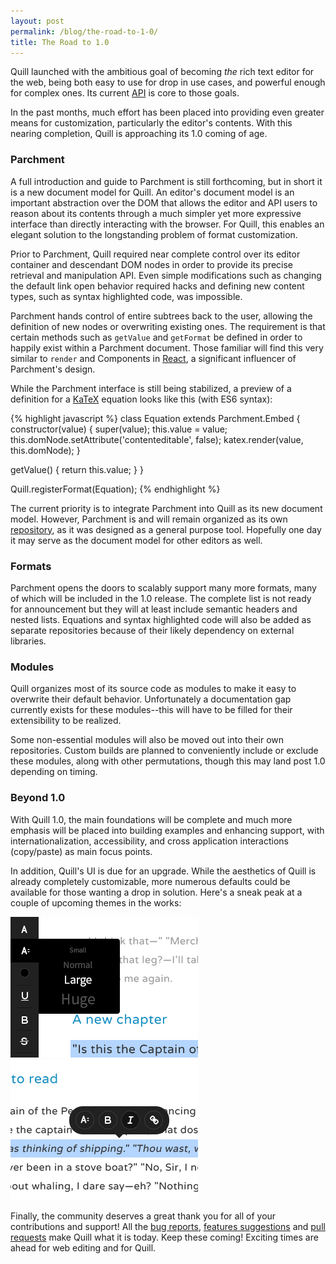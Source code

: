```yaml
---
layout: post
permalink: /blog/the-road-to-1-0/
title: The Road to 1.0
---
```


Quill launched with the ambitious goal of becoming *the* rich text editor for the web, being both easy to use for drop in use cases, and powerful enough for complex ones. Its current [API](/docs/api/) is core to those goals.

In the past months, much effort has been placed into providing even greater means for customization, particularly the editor's contents. With this nearing completion, Quill is approaching its 1.0 coming of age.


### Parchment

A full introduction and guide to Parchment is still forthcoming, but in short it is a new document model for Quill. An editor's document model is an important abstraction over the DOM that allows the editor and API users to reason about its contents through a much simpler yet more expressive interface than directly interacting with the browser. For Quill, this enables an elegant solution to the longstanding problem of format customization.

<!-- more -->

Prior to Parchment, Quill required near complete control over its editor container and descendant DOM nodes in order to provide its precise retrieval and manipulation API. Even simple modifications such as changing the default link open behavior required hacks and defining new content types, such as syntax highlighted code, was impossible.

Parchment hands control of entire subtrees back to the user, allowing the definition of new nodes or overwriting existing ones. The requirement is that certain methods such as `getValue` and `getFormat` be defined in order to happily exist within a Parchment document. Those familiar will find this very similar to `render` and Components in [React](http://facebook.github.io/react/), a significant influencer of Parchment's design.

While the Parchment interface is still being stabilized, a preview of a definition for a [KaTeX](https://github.com/Khan/KaTeX) equation looks like this (with ES6 syntax):

{% highlight javascript %}
class Equation extends Parchment.Embed {
  constructor(value) {
    super(value);
    this.value = value;
    this.domNode.setAttribute('contenteditable', false);
    katex.render(value, this.domNode);
  }

  getValue() {
    return this.value;
  }
}

Quill.registerFormat(Equation);
{% endhighlight %}

The current priority is to integrate Parchment into Quill as its new document model. However, Parchment is and will remain organized as its own [repository](https://github.com/quilljs/parchment), as it was designed as a general purpose tool. Hopefully one day it may serve as the document model for other editors as well.


### Formats

Parchment opens the doors to scalably support many more formats, many of which will be included in the 1.0 release. The complete list is not ready for announcement but they will at least include semantic headers and nested lists. Equations and syntax highlighted code will also be added as separate repositories because of their likely dependency on external libraries.


### Modules

Quill organizes most of its source code as modules to make it easy to overwrite their default behavior. Unfortunately a documentation gap currently exists for these modules--this will have to be filled for their extensibility to be realized.

Some non-essential modules will also be moved out into their own repositories. Custom builds are planned to conveniently include or exclude these modules, along with other permutations, though this may land post 1.0 depending on timing.


### Beyond 1.0

With Quill 1.0, the main foundations will be complete and much more emphasis will be placed into building examples and enhancing support, with internationalization, accessibility, and cross application interactions (copy/paste) as main focus points.

In addition, Quill's UI is due for an upgrade. While the aesthetics of Quill is already completely customizable, more numerous defaults could be available for those wanting a drop in solution. Here's a sneak peak at a couple of upcoming themes in the works:

<p>
  <img class="road-1-theme-preview" src="/images/blog/theme-1.png" alt="Quill Theme 1">
  <img class="road-1-theme-preview" src="/images/blog/theme-2.png" alt="Quill Theme 2">
</p>

Finally, the community deserves a great thank you for all of your contributions and support! All the [bug reports](https://github.com/quilljs/quill/labels/bug), [features suggestions](https://github.com/quilljs/quill/labels/feature) and [pull requests](https://github.com/quilljs/quill/pulls?q=is%3Apr) make Quill what it is today. Keep these coming! Exciting times are ahead for web editing and for Quill.
